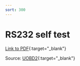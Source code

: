 ```yaml
---
sort: 300
---
```

# RS232 self test

[Link to PDF](odb2_gm_tech2_rs232_self_test.pdf){:target="_blank"}

Source: [UOBD2](https://https://www.uobdii.com){:target="_blank"}